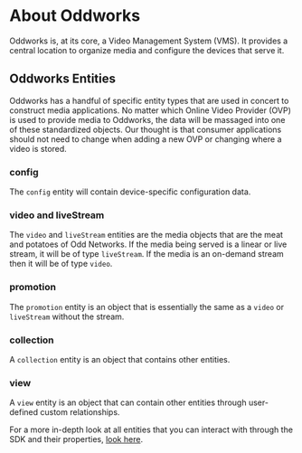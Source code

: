 # About Oddworks

Oddworks is, at its core, a Video Management System (VMS). It provides a central location to organize media and configure the devices that serve it.

## Oddworks Entities

Oddworks has a handful of specific entity types that are used in concert to construct media applications. No matter which Online Video Provider (OVP) is used to provide media to Oddworks, the data will be massaged into one of these standardized objects. Our thought is that consumer applications should not need to change when adding a new OVP or changing where a video is stored.

### config

The `config` entity will contain device-specific configuration data.

### video and liveStream

The `video` and `liveStream` entities are the media objects that are the meat and potatoes of Odd Networks. If the media being served is a linear or live stream, it will be of type `liveStream`. If the media is an on-demand stream then it will be of type `video`.

### promotion

The `promotion` entity is an object that is essentially the same as a `video` or `liveStream` without the stream.

### collection

A `collection` entity is an object that contains other entities.

### view

A `view` entity is an object that can contain other entities through user-defined custom relationships.


For a more in-depth look at all entities that you can interact with through the SDK and their properties, [look here](/data_models).